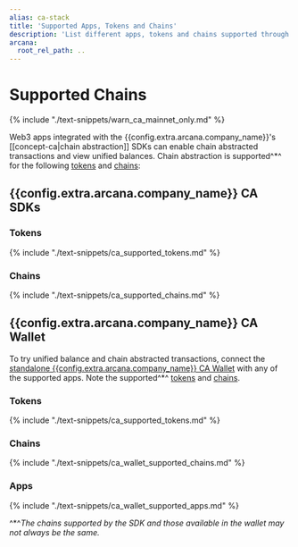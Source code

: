 ```yaml
---
alias: ca-stack
title: 'Supported Apps, Tokens and Chains'
description: 'List different apps, tokens and chains supported through the Arcana Chain Abstraction feature.'
arcana:
  root_rel_path: ..
---
```


# Supported Chains

{% include "./text-snippets/warn_ca_mainnet_only.md" %}

Web3 apps integrated with the {{config.extra.arcana.company_name}}'s [[concept-ca|chain abstraction]] SDKs can enable chain abstracted transactions and view unified balances. Chain abstraction is supported^*^ for the following [tokens](#tokens) and [chains](#chains):

## {{config.extra.arcana.company_name}} CA SDKs

### Tokens

{% include "./text-snippets/ca_supported_tokens.md" %}

### Chains

{% include "./text-snippets/ca_supported_chains.md" %}

## {{config.extra.arcana.company_name}} CA Wallet

To try unified balance and chain abstracted transactions, connect the [standalone {{config.extra.arcana.company_name}} CA Wallet]({{config.extra.arcana.ca_wallet_download_url}}) with any of the supported apps. Note the supported^*^ [tokens](#tokens_1) and [chains](#chains_1).

### Tokens

{% include "./text-snippets/ca_supported_tokens.md" %}

### Chains
      
{% include "./text-snippets/ca_wallet_supported_chains.md" %}

### Apps

{% include "./text-snippets/ca_wallet_supported_apps.md" %}

^*^*The chains supported by the SDK and those available in the wallet may not always be the same.* 